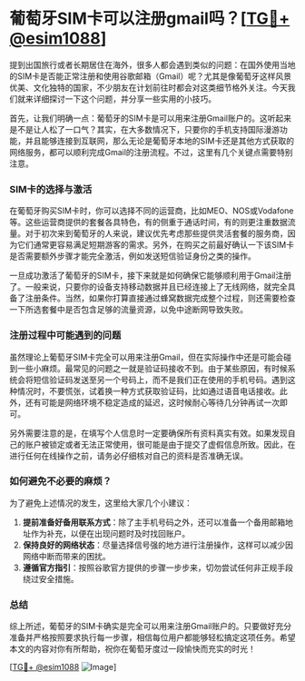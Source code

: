 # 葡萄牙SIM卡可以注册gmail吗？[[TG💪+ @esim1088](https://t.me/s/esim1088)]

提到出国旅行或者长期居住在海外，很多人都会遇到类似的问题：在国外使用当地的SIM卡是否能正常注册和使用谷歌邮箱（Gmail）呢？尤其是像葡萄牙这样风景优美、文化独特的国家，不少朋友在计划前往时都会对这类细节格外关注。今天我们就来详细探讨一下这个问题，并分享一些实用的小技巧。

首先，让我们明确一点：葡萄牙的SIM卡是可以用来注册Gmail账户的。这听起来是不是让人松了一口气？其实，在大多数情况下，只要你的手机支持国际漫游功能，并且能够连接到互联网，那么无论是葡萄牙本地的SIM卡还是其他方式获取的网络服务，都可以顺利完成Gmail的注册流程。不过，这里有几个关键点需要特别注意。

### SIM卡的选择与激活

在葡萄牙购买SIM卡时，你可以选择不同的运营商，比如MEO、NOS或Vodafone等。这些运营商提供的套餐各具特色，有的侧重于通话时间，有的则更注重数据流量。对于初次来到葡萄牙的人来说，建议优先考虑那些提供灵活套餐的服务商，因为它们通常更容易满足短期游客的需求。另外，在购买之前最好确认一下该SIM卡是否需要额外步骤才能完全激活，例如发送短信验证身份之类的操作。

一旦成功激活了葡萄牙的SIM卡，接下来就是如何确保它能够顺利用于Gmail注册了。一般来说，只要你的设备支持移动数据并且已经连接上了无线网络，就完全具备了注册条件。当然，如果你打算直接通过蜂窝数据完成整个过程，则还需要检查一下所选套餐中是否包含足够的流量资源，以免中途断网导致失败。

### 注册过程中可能遇到的问题

虽然理论上葡萄牙SIM卡完全可以用来注册Gmail，但在实际操作中还是可能会碰到一些小麻烦。最常见的问题之一就是验证码接收不到。由于某些原因，有时候系统会将短信验证码发送至另一个号码上，而不是我们正在使用的手机号码。遇到这种情况时，不要慌张，试着换一种方式获取验证码，比如通过语音电话接收。此外，还有可能是网络环境不稳定造成的延迟，这时候耐心等待几分钟再试一次即可。

另外需要注意的是，在填写个人信息时一定要确保所有资料真实有效。如果发现自己的账户被锁定或者无法正常使用，很可能是由于提交了虚假信息所致。因此，在进行任何在线操作之前，请务必仔细核对自己的资料是否准确无误。

### 如何避免不必要的麻烦？

为了避免上述情况的发生，这里给大家几个小建议：

1. **提前准备好备用联系方式**：除了主手机号码之外，还可以准备一个备用邮箱地址作为补充，以便在出现问题时及时找回账户。
2. **保持良好的网络状态**：尽量选择信号强的地方进行注册操作，这样可以减少因网络中断而带来的困扰。
3. **遵循官方指引**：按照谷歌官方提供的步骤一步步来，切勿尝试任何非正规手段绕过安全措施。

### 总结

综上所述，葡萄牙的SIM卡确实是完全可以用来注册Gmail账户的。只要做好充分准备并严格按照要求执行每一步骤，相信每位用户都能够轻松搞定这项任务。希望本文的内容对你有所帮助，祝你在葡萄牙度过一段愉快而充实的时光！

[[TG💪+ @esim1088](https://t.me/s/esim1088) ![Image](https://i.postimg.cc/4NQfJmqS/Snipaste-2025-05-13-00-14-12.png)]
